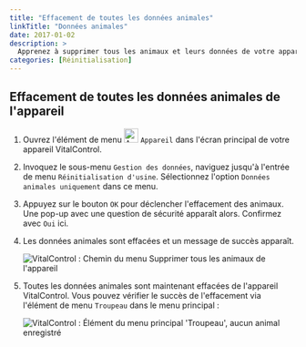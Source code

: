 ```yaml
---
title: "Effacement de toutes les données animales"
linkTitle: "Données animales"
date: 2017-01-02
description: >
  Apprenez à supprimer tous les animaux et leurs données de votre appareil VitalControl.
categories: [Réinitialisation]
---
```

## Effacement de toutes les données animales de l'appareil

1. Ouvrez l'élément de menu <img src="/icons/device.svg" width="25" align="bottom" alt="Appareil" /> `Appareil` dans l'écran principal de votre appareil VitalControl.

1. Invoquez le sous-menu `Gestion des données`, naviguez jusqu'à l'entrée de menu `Réinitialisation d'usine`. Sélectionnez l'option `Données animales uniquement` dans ce menu.

1. Appuyez sur le bouton `OK` pour déclencher l'effacement des animaux. Une pop-up avec une question de sécurité apparaît alors. Confirmez avec `Oui` ici.

1. Les données animales sont effacées et un message de succès apparaît.

   ![VitalControl : Chemin du menu Supprimer tous les animaux de l'appareil](../images/eraseanimals.png "Supprimer tous les animaux")

1. Toutes les données animales sont maintenant effacées de l'appareil VitalControl. Vous pouvez vérifier le succès de l'effacement via l'élément de menu `Troupeau` dans le menu principal :

   ![VitalControl : Élément du menu principal 'Troupeau', aucun animal enregistré](../images/no-animals.png "Aucun animal enregistré")

